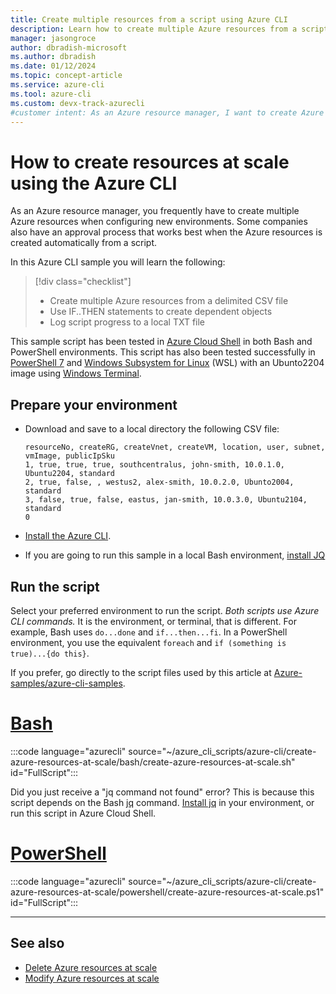 ```yaml
---
title: Create multiple resources from a script using Azure CLI
description: Learn how to create multiple Azure resources from a script and log progress to a file. The Azure CLI script is provided for both Bash and PowerShell..
manager: jasongroce
author: dbradish-microsoft
ms.author: dbradish
ms.date: 01/12/2024
ms.topic: concept-article
ms.service: azure-cli
ms.tool: azure-cli
ms.custom: devx-track-azurecli
#customer intent: As an Azure resource manager, I want to create Azure resources at scale using a script. I want to log progress to a local TXT file so I don't have to sort through my Windows log for results.
---
```


# How to create resources at scale using the Azure CLI

As an Azure resource manager, you frequently have to create multiple Azure resources when configuring new environments. Some companies also have an approval process that works best when the Azure resources is created automatically from a script.

In this Azure CLI sample you will learn the following:

> [!div class="checklist"]
>
> * Create multiple Azure resources from a delimited CSV file
> * Use IF..THEN statements to create dependent objects
> * Log script progress to a local TXT file

This sample script has been tested in [Azure Cloud Shell](/azure/cloud-shell/overview) in both Bash and PowerShell environments. This script has also been tested successfully in [PowerShell 7](/powershell/scripting/overview) and [Windows Subsystem for Linux](/windows/wsl/about) (WSL) with an Ubunto2204 image using [Windows Terminal](/windows/terminal/).

## Prepare your environment

* Download and save to a local directory the following CSV file:
  
  ```
  resourceNo, createRG, createVnet, createVM, location, user, subnet, vmImage, publicIpSku 
  1, true, true, true, southcentralus, john-smith, 10.0.1.0, Ubuntu2204, standard
  2, true, false, , westus2, alex-smith, 10.0.2.0, Ubunto2004, standard
  3, false, true, false, eastus, jan-smith, 10.0.3.0, Ubuntu2104, standard
  0
  ```

* [Install the Azure CLI](/cli/azure/install-azure-cli).
* If you are going to run this sample in a local Bash environment, [install JQ](https://jqlang.github.io/jq/manual/)

## Run the script

Select your preferred environment to run the script. _Both scripts use Azure CLI commands._ It is the environment, or terminal, that is different.  For example, Bash uses `do...done` and `if...then...fi`.  In a PowerShell environment, you use the equivalent `foreach` and `if (something is true)...{do this}`.

If you prefer, go directly to the script files used by this article at [Azure-samples/azure-cli-samples](https://github.com/Azure-Samples/azure-cli-samples/tree/master/azure-cli/create-azure-resources-at-scale).

# [Bash](#tab/bash)

:::code language="azurecli" source="~/azure_cli_scripts/azure-cli/create-azure-resources-at-scale/bash/create-azure-resources-at-scale.sh" id="FullScript":::

Did you just receive a "jq command not found" error? This is because this script depends on the Bash [jq](https://jqlang.github.io/jq/manual/) command. [Install jq](https://jqlang.github.io/jq/download/) in your environment, or run this script in Azure Cloud Shell.

# [PowerShell](#tab/powershell)

:::code language="azurecli" source="~/azure_cli_scripts/azure-cli/create-azure-resources-at-scale/powershell/create-azure-resources-at-scale.ps1" id="FullScript":::

---

## See also

* [Delete Azure resources at scale]()
* [Modify Azure resources at scale]()
